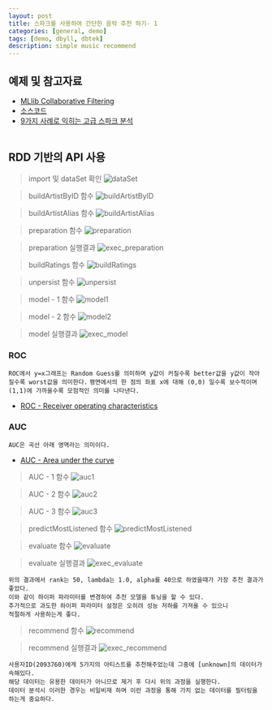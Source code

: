 ```yaml
---
layout: post
title: 스파크를 사용하여 간단한 음악 추천 하기- 1
categories: [general, demo]
tags: [demo, dbyll, dbtek]
description: simple music recommend 
---
```


## 예제 및 참고자료
- [MLlib Collaborative Filtering](https://doroci.github.io/general/demo/2017/05/16/SparkML-CF.html)
- [소스코드](https://github.com/sryza/aas)
- [9가지 사례로 익히는 고급 스파크 분석](http://www.kyobobook.co.kr/product/detailViewKor.laf?ejkGb=KOR&mallGb=KOR&barcode=9788968482892&orderClick=LEA&Kc=)
<br><br>

## RDD 기반의 API 사용

> import 및 dataSet 확인
![dataSet](/image/spark/advancedWithSpark/importAndDataSet.png)

> buildArtistByID 함수
![buildArtistByID](/image/spark/advancedWithSpark/buildArtistByID.png)

> buildArtistAlias 함수
![buildArtistAlias](/image/spark/advancedWithSpark/buildArtistAlias.png)

> preparation 함수
![preparation](/image/spark/advancedWithSpark/preparation.png)

> preparation 실행결과
![exec_preparation](/image/spark/advancedWithSpark/exec_preparation.png)

> buildRatings 함수
![buildRatings](/image/spark/advancedWithSpark/buildRatings.png)

> unpersist 함수
![unpersist](/image/spark/advancedWithSpark/unpersist.png)

> model - 1 함수
![model1](/image/spark/advancedWithSpark/model1.png)

> model - 2 함수
![model2](/image/spark/advancedWithSpark/model2.png)

> model 실행결과
![exec_model](/image/spark/advancedWithSpark/exec_model.png)

### ROC
`ROC에서 y=x그래프는 Random Guess를 의미하며 y값이 커질수록 better값을 y값이 작아질수록 worst값을 의미한다.`
`평면에서의 한 점의 좌표 x에 대해 (0,0) 일수록 보수적이며 (1,1)에 가까울수록 모험적인 의미를 나타낸다.`
  - [ROC - Receiver operating characteristics](https://en.wikipedia.org/wiki/Receiver_operating_characteristic)

### AUC
`AUC은 곡선 아래 영역라는 의미이다.`
 - [AUC - Area under the curve](https://en.wikipedia.org/wiki/Area_under_the_curve_(pharmacokinetics))

> AUC - 1 함수
![auc1](/image/spark/advancedWithSpark/auc1.png)

> AUC - 2 함수
![auc2](/image/spark/advancedWithSpark/auc2.png)

> AUC - 3 함수
![auc3](/image/spark/advancedWithSpark/auc3.png)

> predictMostListened 함수
![predictMostListened](/image/spark/advancedWithSpark/predictMostListened.png)

> evaluate 함수 
![evaluate](/image/spark/advancedWithSpark/evaluate.png)

> evaluate 실행결과
![exec_evaluate](/image/spark/advancedWithSpark/exec_evaluate.png)
```
위의 결과에서 rank는 50, lambda는 1.0, alpha를 40으로 하였을때가 가장 추천 결과가 좋았다. 
이와 같이 하이퍼 파라미터를 변경하여 추천 모델을 튜닝을 할 수 있다.
추가적으로 과도한 하이퍼 파라미터 설정은 오히려 성능 저하를 가져올 수 있으니
적절하게 사용하는게 좋다.
```


> recommend 함수
![recommend](/image/spark/advancedWithSpark/recommend.png)

> recommend 실행결과
![exec_recommend](/image/spark/advancedWithSpark/exec_recommend.png)
```
사용자ID(2093760)에게 5가지의 아티스트를 추천해주었는데 그중에 [unknown]의 데이터가 속해있다.
해당 데이터는 유용한 데이터가 아니므로 제거 후 다시 위의 과정을 실행한다.
데이터 분석시 이러한 경우는 비일비재 하며 이런 과정을 통해 가치 없는 데이터를 필터링을 하는게 중요하다.
```



